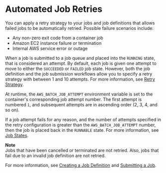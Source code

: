# Automated Job Retries<a name="job_retries"></a>

You can apply a retry strategy to your jobs and job definitions that allows failed jobs to be automatically retried\. Possible failure scenarios include:
+ Any non\-zero exit code from a container job
+ Amazon EC2 instance failure or termination
+ Internal AWS service error or outage

When a job is submitted to a job queue and placed into the `RUNNING` state, that is considered an attempt\. By default, each job is given one attempt to move to either the `SUCCEEDED` or `FAILED` job state\. However, both the job definition and the job submission workflows allow you to specify a retry strategy with between 1 and 10 attempts\. For more information, see [Retry Strategy](job_definition_parameters.md#retryStrategy)\.

At runtime, the `AWS_BATCH_JOB_ATTEMPT` environment variable is set to the container's corresponding job attempt number\. The first attempt is numbered `1`, and subsequent attempts are in ascending order \(2, 3, 4, and so on\)\.

If a job attempt fails for any reason, and the number of attempts specified in the retry configuration is greater than the `AWS_BATCH_JOB_ATTEMPT` number, then the job is placed back in the `RUNNABLE` state\. For more information, see [Job States](job_states.md)\.

**Note**  
Jobs that have been cancelled or terminated are not retried\. Also, jobs that fail due to an invalid job definition are not retried\.

For more information, see [Creating a Job Definition](create-job-definition.md) and [Submitting a Job](submit_job.md)\.